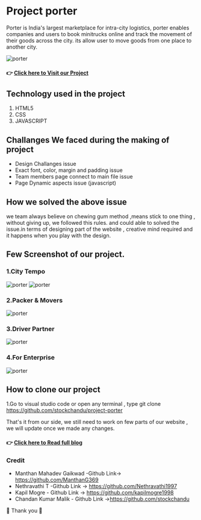 # **Project porter**
Porter is India's largest marketplace for intra-city logistics, porter enables companies and users to book minitrucks online and track the movement of their goods across the city.
its allow user to move goods from one place to another city.

![porter](https://miro.medium.com/max/700/1*BpgRdBD9-FfbejqnuGRWUA.png)


#### 👉 [ Click here to Visit our Project](https://projectporterclone.netlify.app/)


## Technology used in the project
1. HTML5
2. CSS
3. JAVASCRIPT

## Challanges We faced during the making of project
* Design Challanges issue
* Exact font, color, margin and padding issue
* Team members page connect to main file issue
* Page Dynamic aspects issue (javascript)

## How we solved the above issue
we team always believe on chewing gum method ,means stick to one thing , without giving up, we followed this rules. and could able to solved the issue.in terms of designing part of the website , creative mind required and it happens when you play with the design.

## Few Screenshot of our project.

### 1.City Tempo
![porter](https://miro.medium.com/max/700/1*BpgRdBD9-FfbejqnuGRWUA.png)
![porter](https://miro.medium.com/max/700/1*tukPH3Wb-i7eb7O5qrUZEg.png)

### 2.Packer & Movers
![porter](https://miro.medium.com/max/700/1*6ynp1NvAvZTJH8PobkHe7w.png)

### 3.Driver Partner
![porter](https://miro.medium.com/max/700/1*2TkhwXoivjNZqGjyHLZlcA.png)

### 4.For Enterprise
![porter](https://miro.medium.com/max/700/1*gxUkh9lOsXTwAU-V8B3INw.png)



## How to clone our project
1.Go to visual studio code or open any terminal , type git clone https://github.com/stockchandu/project-porter

That's it from our side, we still need to work on few parts of our website , we will update once we made any changes.

#### 👉 [ Click here to Read full blog](https://medium.com/@malikchandan926/cloning-of-porter-in-website-within-5-days-using-html-css-and-javascript-d58a09b8b8cd)

### Credit
* Manthan Mahadev Gaikwad -Github Link-> https://github.com/ManthanG369
* Nethravathi T -Github Link -> https://github.com/Nethravathi1997
* Kapil Mogre - Github Link -> https://github.com/kapilmogre1998
* Chandan Kumar Malik - Github Link ->https://github.com/stockchandu

🙏 Thank you 🙏

